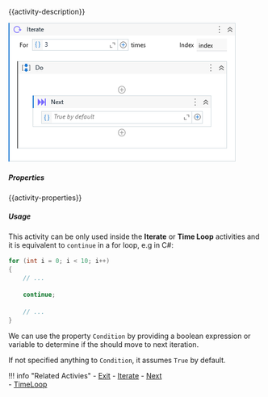 {{activity-description}}

![](../img/activities/Iterate.png)

##### Properties

{{activity-properties}}

##### Usage

This activity can be only used inside the **Iterate** or **Time Loop** activities and it is equivalent to `continue` in a for loop, e.g in C#:


``` csharp
for (int i = 0; i < 10; i++)
{
    // ...

    continue;
    
    // ...
}
```

We can use the property `Condition` by providing a boolean expression or variable to determine if the should move to next iteration.

If not specified anything to `Condition`, it assumes `True` by default.

!!! info "Related Activies"
    - [Exit](Exit.md) 
    - [Iterate](Iterate.md)
    - [Next](Next.md)    
    - [TimeLoop](Time%20Loop.md)